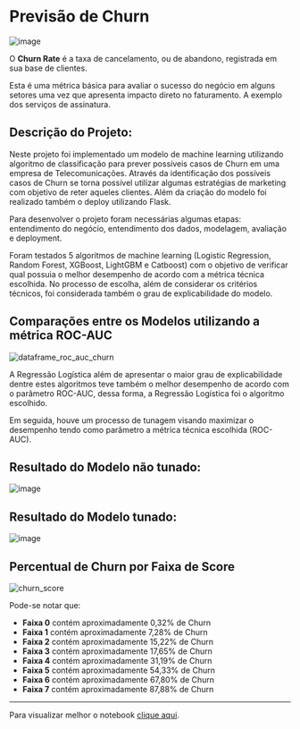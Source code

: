 # Previsão de Churn

![image](https://user-images.githubusercontent.com/69591172/198397728-2c98c166-9154-4984-9ffa-75d086e68f64.png)

O **Churn Rate** é a taxa de cancelamento, ou de abandono, registrada em sua base de clientes.

Esta é uma métrica básica para avaliar o sucesso do negócio em alguns setores uma vez que apresenta impacto direto no faturamento. A exemplo dos serviços de assinatura.

## Descrição do Projeto:

Neste projeto foi implementado um modelo de machine learning utilizando algoritmo de classificação para prever possíveis casos de Churn em uma empresa de Telecomunicações. Através da identificação dos possíveis casos de Churn se torna possível utilizar algumas estratégias de marketing com objetivo de reter aqueles clientes. Além da criação do modelo foi realizado também o deploy utilizando Flask.

Para desenvolver o projeto foram necessárias algumas etapas: entendimento do negócio, entendimento dos dados, modelagem, avaliação e deployment.

Foram testados 5 algoritmos de machine learning (Logistic Regression, Random Forest, XGBoost, LightGBM e Catboost) com o objetivo de verificar qual possuia o melhor desempenho de acordo com a métrica técnica escolhida. No processo de escolha, além de considerar os critérios técnicos, foi considerada também o grau de explicabilidade do modelo.

## Comparações entre os Modelos utilizando a métrica ROC-AUC

![dataframe_roc_auc_churn](https://user-images.githubusercontent.com/69591172/207106690-c99c7725-c325-41f9-8970-07148d3c5311.png)

A Regressão Logística além de apresentar o maior grau de explicabilidade dentre estes algoritmos teve também o melhor desempenho de acordo com o parâmetro ROC-AUC, dessa forma, a Regressão Logística foi o algoritmo escolhido.

Em seguida, houve um processo de tunagem visando maximizar o desempenho tendo como parâmetro a métrica técnica escolhida (ROC-AUC).

## Resultado do Modelo não tunado:

![image](https://user-images.githubusercontent.com/69591172/207106387-04597a4f-70b3-4eaa-b275-f6bb9e523fc7.png)


## Resultado do Modelo tunado:

![image](https://user-images.githubusercontent.com/69591172/207107080-6f89abe3-47a9-4eb4-a5fb-0a184c544bbc.png)

## Percentual de Churn por Faixa de Score

![churn_score](https://user-images.githubusercontent.com/69591172/207646725-0ae16c15-d1a1-43ef-80be-2d2c8608af5d.png)

Pode-se notar que:

* **Faixa 0** contém aproximadamente 0,32% de Churn
* **Faixa 1** contém aproximadamente 7,28% de Churn
* **Faixa 2** contém aproximadamente 15,22% de Churn
* **Faixa 3** contém aproximadamente 17,65% de Churn
* **Faixa 4** contém aproximadamente 31,19% de Churn
* **Faixa 5** contém aproximadamente 54,33% de Churn
* **Faixa 6** contém aproximadamente 67,80% de Churn
* **Faixa 7** contém aproximadamente 87,88% de Churn

-------------------------------------------------------

Para visualizar melhor o notebook [clique aqui](https://nbviewer.org/github/gustavolenin/Previsao_Churn/blob/main/notebook.ipynb).
